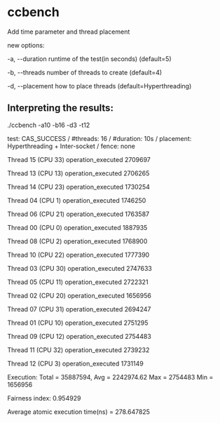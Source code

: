 ccbench
=======
Add time parameter and thread placement

new options:

  -a, --duration <int>
        runtime of the test(in seconds) (default=5)
  
  -b, --threads <int>
        number of threads to create (default=4)
        
  -d, --placement <int>
        how to place threads (default=Hyperthreading)


Interpreting the results:
-------------------------

./ccbench -a10 -b16 -d3 -t12

  test:          CAS_SUCCESS  / #threads: 16 / #duration: 10s / placement:  Hyperthreading + Inter-socket  / fence:  none

  Thread 15 (CPU 33) operation_executed 2709697 

  Thread 13 (CPU 13) operation_executed 2706265 

  Thread 14 (CPU 23) operation_executed 1730254 

  Thread 04 (CPU 1) operation_executed 1746250 

  Thread 06 (CPU 21) operation_executed 1763587 

  Thread 00 (CPU 0) operation_executed 1887935 

  Thread 08 (CPU 2) operation_executed 1768900 

  Thread 10 (CPU 22) operation_executed 1777390 

  Thread 03 (CPU 30) operation_executed 2747633 

  Thread 05 (CPU 11) operation_executed 2722321 

  Thread 02 (CPU 20) operation_executed 1656956 

  Thread 07 (CPU 31) operation_executed 2694247 

  Thread 01 (CPU 10) operation_executed 2751295 

  Thread 09 (CPU 12) operation_executed 2754483 

  Thread 11 (CPU 32) operation_executed 2739232 

  Thread 12 (CPU 3) operation_executed 1731149 

  Execution: Total = 35887594, Avg = 2242974.62 Max = 2754483 Min = 1656956

  Fairness index: 0.954929

  Average atomic execution time(ns) = 278.647825


</pre>
